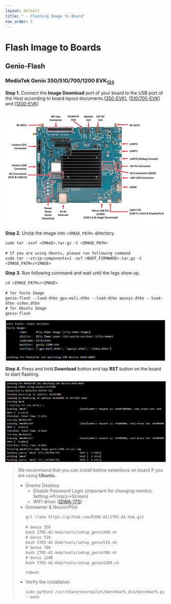 ```yaml
---
layout: default
title: " - Flashing Image to Board"
nav_order: 5
---
```


# Flash Image to Boards

## Genio-Flash

### **MediaTek Genio 350/510/700/1200 EVK**<sub>[1](https://mediatek.gitlab.io/aiot/doc/aiot-dev-guide/master/sw/yocto/get-started/flash/flash-g350-evk.html)[2](https://mediatek.gitlab.io/aiot/doc/aiot-dev-guide/master/sw/yocto/get-started/flash/flash-g700-evk.html)[3](https://mediatek.gitlab.io/aiot/doc/aiot-dev-guide/master/sw/yocto/get-started/flash/flash-g1200-evk.html)

**Step 1.** Connect the **Image Download** port of your board to the USB port of the Host according to board layout documents.[[350-EVK]](https://mediatek.gitlab.io/aiot/doc/aiot-dev-guide/master/sw/yocto/get-started/connect/ports-g350-evk.html), [[510/700-EVK]](https://mediatek.gitlab.io/aiot/doc/aiot-dev-guide/master/sw/yocto/get-started/connect/ports-g700-evk.html) and [[1200-EVK]](https://mediatek.gitlab.io/aiot/doc/aiot-dev-guide/master/sw/yocto/get-started/connect/ports-g1200-evk.html) 

<div align="center"><img src="../../assets/images/genio-flash/1.png" width="640"/></div>

**Step 2.** Unzip the image into `<IMAGE_PATH>` directory.

```
sudo tar -zxvf <IMAGE>.tar.gz -C <IMAGE_PATH>

# If you are using Ubuntu, please run following command
sudo tar --strip-components=1 -xvf <BOOT_FIRMWARE>.tar.gz -C <IMAGE_PATH>/<IMAGE>
```

**Step 3.**  Run following command and wait until the logs show up.

```
cd <IMAGE_PATH>/<IMAGE>

# for Yocto Image
genio-flash --load-dtbo gpu-mali.dtbo --load-dtbo apusys.dtbo --load-dtbo video.dtbo
# for Ubuntu Image
genio-flash
```

<div align="center"><img src="../../assets/images/genio-flash/2.png" width="500"/></div>

**Step 4.** Press and hold **Download** button and tap **RST** button on the board to start flashing.

<div align="center"><img src="../../assets/images/genio-flash/4.png" width="540"/></div>

> We recommand that you can install bellow extentions on board if you are using **Ubuntu**.
> * Gnome Desktop
>   * Disable Password Login (important for changing monitor, Setting->Privacy->Screen)
>   * WIFI driver ([[DWA-171]](https://github.com/CarlosSenobio/d-link-dwa-171-wifi-adapter-automatic-driver-installer)) 
> * Gstreamer & NeuronPilot
>   ```
>   git clone https://github.com/R300-AI/ITRI-AI-Hub.git
>   
>   # Genio 350
>   bash ITRI-AI-Hub/tools/setup_genio350.sh
>   # Genio 510
>   bash ITRI-AI-Hub/tools/setup_genio510.sh
>   # Genio 700
>   bash ITRI-AI-Hub/tools/setup_genio700.sh
>   # Genio 1200
>   bash ITRI-AI-Hub/tools/setup_genio1200.sh
>   ```
>   ```
>   reboot
>   ```
> * Verify the installation
>   ```
>   sudo python3 /usr/share/neuropilot/benchmark_dla/benchmark.py --auto
>   ```


